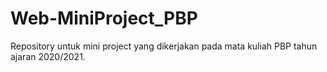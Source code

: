 # Web-MiniProject_PBP
Repository untuk mini project yang dikerjakan pada mata kuliah PBP tahun ajaran 2020/2021.
